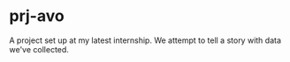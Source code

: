 # prj-avo
A project set up at my latest internship. We attempt to tell a story with data we've collected.
